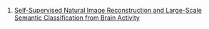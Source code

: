 1. [Self-Supervised Natural Image Reconstruction and Large-Scale Semantic Classification from Brain Activity](https://www.sciencedirect.com/science/article/pii/S105381192200249X)
